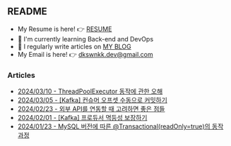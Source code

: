 
## README

- My Resume is here! 👉 [RESUME](https://www.linkedin.com/in/dkswnkk/)
- 🌱 I'm currently learning Back-end and DevOps
- 📝 I regularly write articles on [MY BLOG](https://dkswnkk.tistory.com/)
- My Email is here! 👉  dkswnkk.dev@gmail.com

### Articles

- [2024/03/10 - ThreadPoolExecutor 동작에 관한 오해](https://dkswnkk.tistory.com/745) <br/>
- [2024/03/05 - [Kafka] 컨슈머 오프셋 수동으로 커밋하기](https://dkswnkk.tistory.com/744) <br/>
- [2024/02/23 - 외부 API를 연동할 때 고려하면 좋은 점들](https://dkswnkk.tistory.com/742) <br/>
- [2024/02/01 - [Kafka] 프로듀서 멱등성 보장하기](https://dkswnkk.tistory.com/741) <br/>
- [2024/01/23 - MySQL 버전에 따른 @Transactional(readOnly=true)의 동작 과정](https://dkswnkk.tistory.com/740) <br/>
